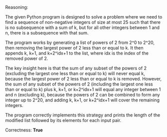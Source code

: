 Reasoning:

The given Python program is designed to solve a problem where we need to find a sequence of non-negative integers of size at most 25 such that there is no subsequence with a sum of k, but for all other integers between 1 and n, there is a subsequence with that sum.

The program works by generating a list of powers of 2 from 2^0 to 2^20, then removing the largest power of 2 less than or equal to k. It then appends k, k+1, and k+2^idx+1 to the list, where idx is the index of the removed power of 2.

The key insight here is that the sum of any subset of the powers of 2 (excluding the largest one less than or equal to k) will never equal k, because the largest power of 2 less than or equal to k is removed. However, the sum of any subset of the powers of 2 (including the largest one less than or equal to k) plus k, k+1, or k+2^idx+1 will equal any integer between 1 and n (excluding k), because the powers of 2 can be combined to form any integer up to 2^20, and adding k, k+1, or k+2^idx+1 will cover the remaining integers.

The program correctly implements this strategy and prints the length of the modified list followed by its elements for each input pair.

Correctness: **True**
